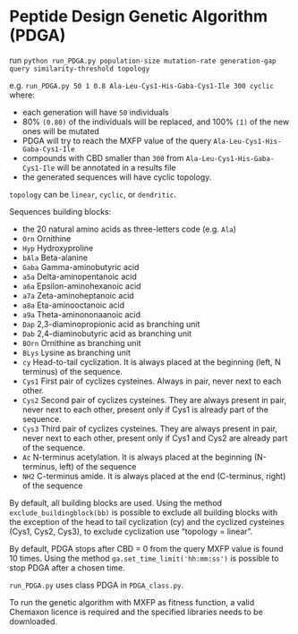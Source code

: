 # Peptide Design Genetic Algorithm (PDGA)
run `python run_PDGA.py population-size mutation-rate generation-gap query similarity-threshold topology`

e.g. `run_PDGA.py 50 1 0.8 Ala-Leu-Cys1-His-Gaba-Cys1-Ile 300 cyclic`
where:
- each generation will have `50` individuals
- 80% `(0.80)` of the individuals will be replaced, and 100% `(1)` of the new ones will be mutated
- PDGA will try to reach the MXFP value of the query `Ala-Leu-Cys1-His-Gaba-Cys1-Ile`
- compounds with CBD smaller than `300` from `Ala-Leu-Cys1-His-Gaba-Cys1-Ile` will be annotated in a results file
- the generated sequences will have cyclic topology.

`topology` can be `linear`, `cyclic`, or `dendritic`.

Sequences building blocks:
- the 20 natural amino acids as three-letters code (e.g. `Ala`)
- `Orn`	Ornithine
- `Hyp`	Hydroxyproline
- `bAla` Beta-alanine
- `Gaba` Gamma-aminobutyric acid
- `a5a` Delta-aminopentanoic acid 
- `a6a` Epsilon-aminohexanoic acid
- `a7a` Zeta-aminoheptanoic acid
- `a8a` Eta-aminooctanoic acid
- `a9a`	Theta-aminononaanoic acid
- `Dap` 2,3-diaminopropionic acid as branching unit
- `Dab` 2,4-diaminobutyric acid as branching unit
- `BOrn` Ornithine as branching unit
- `BLys` Lysine as branching unit
- `cy` Head-to-tail cyclization. It is always placed at the beginning (left, N terminus) of the sequence.
- `Cys1` First pair of cyclizes cysteines. Always in pair, never next to each other.
- `Cys2` Second pair of cyclizes cysteines. They are always present in pair, never next to each other, present only if Cys1 is already part of the sequence.
- `Cys3` Third pair of cyclizes cysteines. They are always present in pair, never next to each other, present only if Cys1 and Cys2 are already part of the sequence.
- `Ac` N-terminus acetylation. It is always placed at the beginning (N-terminus, left) of the sequence
- `NH2` C-terminus amide. It is always placed at the end (C-terminus, right) of the sequence

By default, all building blocks are used. Using the method `exclude_buildingblock(bb)` is possible to exclude all building blocks with the exception of the head to tail cyclization (cy) and the cyclized cysteines (Cys1, Cys2, Cys3), to exclude cyclization use “topology = linear”. 

By default, PDGA stops after CBD = 0 from the query MXFP value is found 10 times. Using the method `ga.set_time_limit('hh:mm:ss')` is possible to stop PDGA after a chosen time.

`run_PDGA.py` uses class PDGA in `PDGA_class.py`.

To run the genetic algorithm with MXFP as fitness function, a valid Chemaxon licence is required and the specified libraries needs to be downloaded.
